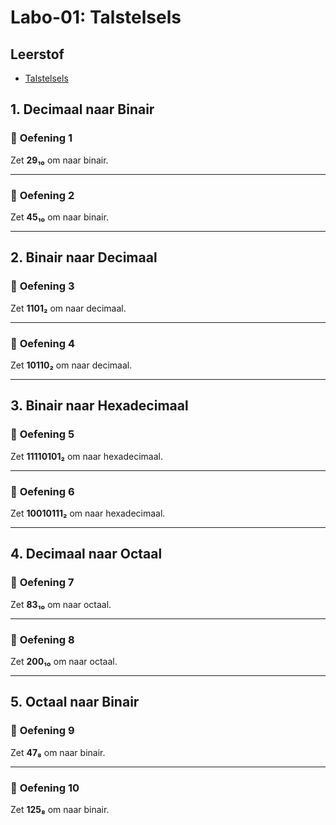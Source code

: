 # Labo-01: Talstelsels

## Leerstof
- [Talstelsels](/Talstelsels/README.md)

## 1. Decimaal naar Binair

### 📝 **Oefening 1**
Zet **29₁₀** om naar binair.

---

### 📝 **Oefening 2**
Zet **45₁₀** om naar binair.

---

## 2. Binair naar Decimaal

### 📝 **Oefening 3**
Zet **1101₂** om naar decimaal.

---

### 📝 **Oefening 4**
Zet **10110₂** om naar decimaal.

---

## 3. Binair naar Hexadecimaal

### 📝 **Oefening 5**
Zet **11110101₂** om naar hexadecimaal.

---

### 📝 **Oefening 6**
Zet **10010111₂** om naar hexadecimaal.

---

## 4. Decimaal naar Octaal

### 📝 **Oefening 7**
Zet **83₁₀** om naar octaal.

---

### 📝 **Oefening 8**
Zet **200₁₀** om naar octaal.

---

## 5. Octaal naar Binair

### 📝 **Oefening 9**
Zet **47₈** om naar binair.

---

### 📝 **Oefening 10**
Zet **125₈** om naar binair.
